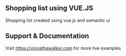     
## Shopping list using VUE.JS

Shopping list created using vue.js and semantic ui


## Support & Documentation

Visit https://vincethewalker.com for more live examples
